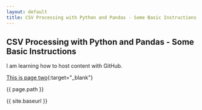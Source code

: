 ```yaml
---
layout: default
title: CSV Processing with Python and Pandas - Some Basic Instructions
---
```


## CSV Processing with Python and Pandas - Some Basic Instructions

I am learning how to host content with GitHub.

[This is page two](pagetwo){:target="_blank"}

{{ page.path }}

{{ site.baseurl }}
